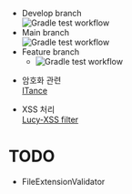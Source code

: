 * Develop branch<br>
  ![Gradle test workflow](https://github.com/JoonHoSon/cliff3-library/actions/workflows/gradle_test.yml/badge.svg?branch=develop)
* Main branch<br>
  ![Gradle test workflow](https://github.com/JoonHoSon/cliff3-library/actions/workflows/gradle_test.yml/badge.svg?branch=master)
* Feature branch
    * ![Gradle test workflow](https://github.com/JoonHoSon/cliff3-library/actions/workflows/gradle_test.yml/badge.svg?branch=feature/to-kolin)

[//]: # (| master | develop |)

[//]: # ()

[//]: # (|:---:|:---:|)

[//]: # ()

[//]: # (| [![Build Status]&#40;https://travis-ci.org/JoonHoSon/cliff3-library.svg?branch=master&#41;]&#40;https://travis-ci.org/JoonHoSon/cliff3-library&#41; | [![Build Status]&#40;https://travis-ci.org/JoonHoSon/cliff3-library.svg?branch=develop&#41;]&#40;https://travis-ci.org/JoonHoSon/cliff3-library&#41; |)

[//]: # ()

[//]: # ()

[//]: # (# 참고 자료)

* 암호화 관련<br>
  [ITance](https://itance.tistory.com/entry/%EC%95%94%ED%98%B8%ED%95%99DES-AES-RSA-%EC%95%94%ED%98%B8%ED%99%94-%EC%95%8C%EA%B3%A0%EB%A6%AC%EC%A6%98)

* XSS 처리<br>
  [Lucy-XSS filter](https://github.com/naver/lucy-xss-filter)

# TODO

* FileExtensionValidator
